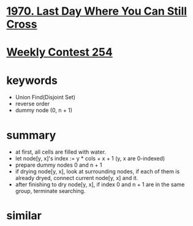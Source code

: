# [1970. Last Day Where You Can Still Cross](https://leetcode.com/problems/last-day-where-you-can-still-cross/)




# [Weekly Contest 254](https://leetcode.com/contest/weekly-contest-254)


# keywords
- Union Find(Disjoint Set)
- reverse order
- dummy node (0, n + 1)


# summary
- at first, all cells are filled with water.
- let node[y, x]'s index := y * cols + x + 1 (y, x are 0-indexed)
- prepare dummy nodes 0 and n + 1
- if drying node[y, x], look at surrounding nodes, if each of them is already dryed,
  connect current node[y, x] and it.
- after finishing to dry node[y, x], if index 0 and n + 1 are in the same group, terminate searching.





# similar
